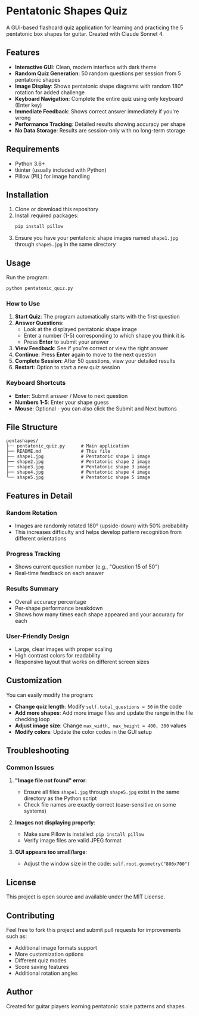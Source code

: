 # Pentatonic Shapes Quiz

A GUI-based flashcard quiz application for learning and practicing the 5 pentatonic box shapes for guitar. Created with Claude Sonnet 4.

## Features

- **Interactive GUI**: Clean, modern interface with dark theme
- **Random Quiz Generation**: 50 random questions per session from 5 pentatonic shapes
- **Image Display**: Shows pentatonic shape diagrams with random 180° rotation for added challenge
- **Keyboard Navigation**: Complete the entire quiz using only keyboard (Enter key)
- **Immediate Feedback**: Shows correct answer immediately if you're wrong
- **Performance Tracking**: Detailed results showing accuracy per shape
- **No Data Storage**: Results are session-only with no long-term storage

## Requirements

- Python 3.6+
- tkinter (usually included with Python)
- Pillow (PIL) for image handling

## Installation

1. Clone or download this repository
2. Install required packages:
   ```bash
   pip install pillow
   ```
3. Ensure you have your pentatonic shape images named `shape1.jpg` through `shape5.jpg` in the same directory

## Usage

Run the program:
```bash
python pentatonic_quiz.py
```

### How to Use

1. **Start Quiz**: The program automatically starts with the first question
2. **Answer Questions**: 
   - Look at the displayed pentatonic shape image
   - Enter a number (1-5) corresponding to which shape you think it is
   - Press **Enter** to submit your answer
3. **View Feedback**: See if you're correct or view the right answer
4. **Continue**: Press **Enter** again to move to the next question
5. **Complete Session**: After 50 questions, view your detailed results
6. **Restart**: Option to start a new quiz session

### Keyboard Shortcuts

- **Enter**: Submit answer / Move to next question
- **Numbers 1-5**: Enter your shape guess
- **Mouse**: Optional - you can also click the Submit and Next buttons

## File Structure

```
pentashapes/
├── pentatonic_quiz.py      # Main application
├── README.md               # This file
├── shape1.jpg              # Pentatonic shape 1 image
├── shape2.jpg              # Pentatonic shape 2 image
├── shape3.jpg              # Pentatonic shape 3 image
├── shape4.jpg              # Pentatonic shape 4 image
└── shape5.jpg              # Pentatonic shape 5 image
```

## Features in Detail

### Random Rotation
- Images are randomly rotated 180° (upside-down) with 50% probability
- This increases difficulty and helps develop pattern recognition from different orientations

### Progress Tracking
- Shows current question number (e.g., "Question 15 of 50")
- Real-time feedback on each answer

### Results Summary
- Overall accuracy percentage
- Per-shape performance breakdown
- Shows how many times each shape appeared and your accuracy for each

### User-Friendly Design
- Large, clear images with proper scaling
- High contrast colors for readability
- Responsive layout that works on different screen sizes

## Customization

You can easily modify the program:

- **Change quiz length**: Modify `self.total_questions = 50` in the code
- **Add more shapes**: Add more image files and update the range in the file checking loop
- **Adjust image size**: Change `max_width, max_height = 400, 300` values
- **Modify colors**: Update the color codes in the GUI setup

## Troubleshooting

### Common Issues

1. **"Image file not found" error**:
   - Ensure all files `shape1.jpg` through `shape5.jpg` exist in the same directory as the Python script
   - Check file names are exactly correct (case-sensitive on some systems)

2. **Images not displaying properly**:
   - Make sure Pillow is installed: `pip install pillow`
   - Verify image files are valid JPEG format

3. **GUI appears too small/large**:
   - Adjust the window size in the code: `self.root.geometry("800x700")`

## License

This project is open source and available under the MIT License.

## Contributing

Feel free to fork this project and submit pull requests for improvements such as:
- Additional image formats support
- More customization options
- Different quiz modes
- Score saving features
- Additional rotation angles

## Author

Created for guitar players learning pentatonic scale patterns and shapes.
